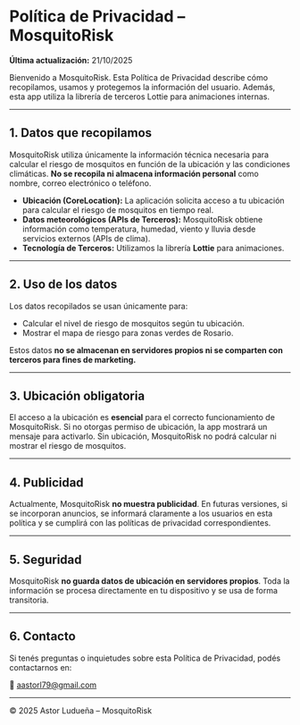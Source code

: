 # Política de Privacidad – MosquitoRisk

**Última actualización:** 21/10/2025

Bienvenido a MosquitoRisk. Esta Política de Privacidad describe cómo recopilamos, usamos y protegemos la información del usuario.
Además, esta app utiliza la librería de terceros Lottie para animaciones internas.

---

## 1. Datos que recopilamos

MosquitoRisk utiliza únicamente la información técnica necesaria para calcular el riesgo de mosquitos en función de la ubicación y las condiciones climáticas. **No se recopila ni almacena información personal** como nombre, correo electrónico o teléfono.

- **Ubicación (CoreLocation):** La aplicación solicita acceso a tu ubicación para calcular el riesgo de mosquitos en tiempo real.
- **Datos meteorológicos (APIs de Terceros):** MosquitoRisk obtiene información como temperatura, humedad, viento y lluvia desde servicios externos (APIs de clima).
- **Tecnología de Terceros:** Utilizamos la librería **Lottie** para animaciones.

---

## 2. Uso de los datos

Los datos recopilados se usan únicamente para:

- Calcular el nivel de riesgo de mosquitos según tu ubicación.
- Mostrar el mapa de riesgo para zonas verdes de Rosario.

Estos datos **no se almacenan en servidores propios ni se comparten con terceros para fines de marketing.**

---

## 3. Ubicación obligatoria

El acceso a la ubicación es **esencial** para el correcto funcionamiento de MosquitoRisk.
Si no otorgas permiso de ubicación, la app mostrará un mensaje para activarlo. Sin ubicación, MosquitoRisk no podrá calcular ni mostrar el riesgo de mosquitos.

---

## 4. Publicidad

Actualmente, MosquitoRisk **no muestra publicidad**.
En futuras versiones, si se incorporan anuncios, se informará claramente a los usuarios en esta política y se cumplirá con las políticas de privacidad correspondientes.

---

## 5. Seguridad

MosquitoRisk **no guarda datos de ubicación en servidores propios**.
Toda la información se procesa directamente en tu dispositivo y se usa de forma transitoria.

---

## 6. Contacto

Si tenés preguntas o inquietudes sobre esta Política de Privacidad, podés contactarnos en:

📧 aastorl79@gmail.com

---

© 2025 Astor Ludueña – MosquitoRisk
